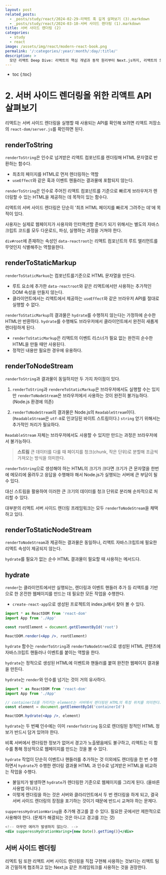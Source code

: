```yaml
---
layout: post
related_posts:
  - _posts/study/react/2024-02-29-리액트 훅 깊게 살펴보기 (3).markdown
  - _posts/study/react/2024-03-10-서버 사이드 렌더링 (1).markdown
title: 서버 사이드 렌더링 (2)
categories:
  - study
  - react
image: /assets/img/react/modern-react-book.png
permalink: '/:categories/:year/:month/:day/:title/'
description: >
  모던 리액트 Deep Dive: 리액트의 핵심 개념과 동작 원리부터 Next.js까지, 리액트의 모든 것 - 04장 서버 사이드 렌더링 (2)
---
```


* toc
{:toc}

# 2. 서버 사이드 렌더링을 위한 리액트 API 살펴보기

리액트는 서버 사이드 렌더링을 실행할 때 사용되는 API를 확인해 보려면 리액트 저장소의 `react-dom/server.js`를 확인하면 된다. 

## renderToString

`renderToString`은 인수로 넘겨받은 리액트 컴포넌트를 렌더링해 HTML 문자열로 반환하는 함수다.

- 최초의 페이지를 HTML로 먼저 렌더링하는 역할
- `useEffect`와 같은 훅과 이벤트 헨들러는 결과물에 포함되지 않는다.

`renderToString`은 인수로 주어진 리액트 컴포넌트를 기준으로 빠르게 브라우저가 렌더링할 수 있는 HTML을 제공하는 데 목적이 있는 함수다.

리액트의 서버 사이드 렌더링은 단순히 '최초 HTML 페이지를 빠르게 그려주는 데'에 목적이 있다. 

사용자는 실제로 웹페이지가 사용자와 인터랙션할 준비가 되기 위해서는 별도의 자바스크립트 코드를 모두 다운로드, 파싱, 실행하는 과정을 거쳐야 한다.

`div#root`에 존재하는 속성인 `data-reactroot`는 리액트 컴포넌트의 루트 엘리먼트를 무엇인지 식별해주는 역할을한다.

## renderToStaticMarkup

`renderToStaticMarkuo`는 컴포넌트를기준으로 HTML 문자열을 만든다. 

- 루트 요소에 추가한 `data-reactroot`와 같은 리액트에서만 사용하는 추가적인 DOM 속성을 만들지 않는다.
- 클라이언트에서는 리액트에서 제공하는 `useEffect`와 같은 브라우저 API를 절대로 실행할 수 없다. 

`renderToStaticMarkup`의 결과물은 `hydrate`를 수행하지 않는다는 가정하에 순수한 HTML만 반환하다. `hydrate`를 수행해도 브라우저에서 클라이언트에서 완전히 새롭게 렌더링하게 된다.

- `renderToStaticMarkup`은 리액트의 이벤트 리스너가 필요 없는 완전히 순수한 HTML을 만들 때만 사용된다. 
- 정적인 내용만 필요한 경우에 유용하다.

## renderToNodeStream

`renderToString`과 결과물이 동일하지만 두 가지 차이점이 있다.

1. `renderToString`과 `rendereToStaticMarkup`은 브라우저에서도 실행할 수는 있지만 `renderToNodeStream`은 브라우저에서 사용하는 것이 완전히 불가능하다. (Node.js 환경에 의존)

2. `renderToNodeStream`의 결과물은 Node.js의 `ReadableStream`이다. (`ReadableStream`은 `utf-8`로 인코딩된 바이트 스트림이다.) `string` 얻기 위해서는 추가적인 처리가 필요하다.

`ReadableStream` 자체는 브라우저에서도 사용할 수 있지만 만드는 과정은 브라우저에서 불가능하다.

> <strong class="orange_">스트림</strong>
> 큰 데이터를 다룰 때 페이지를 청크(chunk, 작은 단위)로 분할해 조금씩 가져오는 방식을 의미한다.

`renderToString`으로 생성해야 하는 HTML의 크기가 크다면 크기가 큰 문자열을 한번에 메모리에 올려두고 응답을 수행해야 해서 Node.js가 실행되는 서버에 큰 부담이 될 수 있다.  

대신 스트림을 활용하여 이러한 큰 크기의 데이터를 청크 단위로 분리해 순차적으로 처리할 수 있다.

대부분의 리액트 서버 사이드 렌더링 프레임워크는 모두 `renderToNodeStream`을 채택하고 있다.

## renderToStaticNodeStream

`renderToNodeStream`과 제공하는 결과물은 동일하나, 리액트 자바스크립트에 필요한 리액트 속성이 제공되지 않는다. 

`hydrate`를 필요가 없는 순수 HTML 결과물이 필요할 때 사용하는 메서드다.

## hydrate

`render`는 클라이언트에서만 실행되는, 렌더링과 이벤트 핸들러 추가 등 리액트를 기반으로 한 온전한 웹페이지를 만드는 데 필요한 모든 작업을 수행한다.

- `create-react-app`으로 생성된 프로젝트의 index.js에서 찾아 볼 수 있다.

```jsx
import * as ReactDOM from 'react-dom'
import App from './App'

const rootElement = document.getElementById('root')

ReactDOM.render(<App />, rootElement)
```

`hydrate` 함수는 `renderToString`과 `renderToNodeStrem`으로 생성된 HTML 콘텐츠에 자바스크립트 핸들러나 이벤트를 붙이는 역할을 한다.

`hydrate`는 정적으로 생성된 HTML에 이벤트와 핸들러를 붙여 완전한 웹페이지 결과물을 만든다.

`hydrate`는 `render`와 인수를 넘기는 것이 거의 유사하다.

```jsx
import * as ReactDOM from 'react-dom'
import App from './App'

// containerId를 가리키는 element는 서버에서 렌더링된 HTML의 특정 위치를 의미한다.
const element = document.getElementById('containerId')

ReactDOM.hydrate(<App />, element)
```

`hydrate`는 두 번째 인수에는 이미 `renderToString` 등으로 렌더링된 정적인 HTML 정보가 반드시 담겨 있어야 한다.

비록 서버에서 렌더링한 정보가 없어서 경고가 노출됐음에도 불구하고, 리액트는 이 함수를 통해 정상적으로 웹페이지를 만드는 것을 볼 수 있다. 

`hydrate` 작업이 단순히 이벤트나 핸들러를 추가하는 것 이외에도 렌더링을 한 번 수행하면서 `hydrate`가 수행한 렌더링 결과물 HTML 과 인수로 넘겨받은 HTML을 비교하는 작업을 수행다.

- 불일치가 발생하면 `hydrate`가 렌더링한 기준으로 웹페이지를 그리게 된다. (올바른 사용법 아니다.)
- 이렇게 렌더링을 하는 것은 서버와 클라리언트에서 두 번 렌더링을 하게 되고, 결국 서버 사이드 렌더링의 장점을 포기하는 것이기 때문에 반드시 교쳐야 하는 문제다.

`supperessHydrationWaring`을 추가해 경고를 끌 수 있다. 필요한 곳에서만 제한적으로 사용해야 한다. (문제가 해결되는 것은 아니고 경고를 끄는 것)

```jsx
<!-- 아무런 에러가 발생하지 않는다. -->
<div supperessHydrationWaring>{new Date().getTimg()}</div>
```

## 서버 사이드 렌더링 

리엑트 팀 또한 리액트 서버 사이드 렌더링을 직접 구현해 사용하는 것보다는 리액트 팀과 긴밀하게 협조하고 있는 Next.js 같은 프레임워크를 사용하는 것을 권장한다.